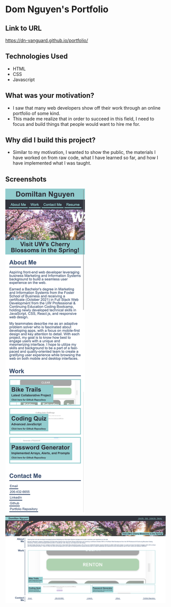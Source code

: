 # Dom Nguyen's Portfolio

## Link to URL
https://dn-vanguard.github.io/portfolio/
## Technologies Used
- HTML
- CSS
- Javascript

## What was your motivation?
- I saw that many web developers show off their work through an online portfolio of some kind.
- This made me realize that in order to succeed in this field, I need to focus and build things that people would want to hire me for.

## Why did I build this project?
- Similar to my motivation, I wanted to show the public, the materials I have worked on from raw code, what I have learned so far, and how I have implemented what I was taught.

## Screenshots
![MobileView](assets/images/mobileView.png)
![desktopView](assets/images/desktopView.png)


